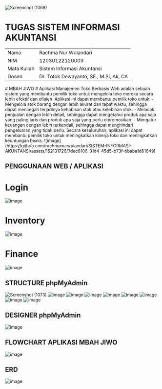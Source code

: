 ![Screenshot (1068)](https://github.com/rachmanurwulandari/SISTEM-INFORMASI-AKUNTANSI/assets/152131726/bd65ece3-775f-41a5-ab4f-2fd8fb97e60b)
# TUGAS SISTEM INFORMASI AKUNTANSI #

<table align="center">
  <tr><td>Nama</td><td>Rachma Nur Wulandari</td></tr> 
  <tr><td>NIM</td><td>12030122120003</td></tr>
  <tr><td>Mata Kuliah</td><td>Sistem Informasi Akuntansi</td></tr>
  <tr><td>Dosen</td><td>Dr. Totok Dewayanto, SE., M.Si, Ak, CA</td></tr>
</table>
# MBAH  JIWO #
Aplikasi Manajemen Toko Berbasis Web adalah sebuah sistem yang membantu pemilik toko untuk mengelola toko mereka secara lebih efektif dan efisien. Aplikasi ini dapat membantu pemilik toko untuk:
- Mengelola stok barang dengan lebih akurat dan tepat waktu, sehingga dapat mencegah terjadinya kehabisan stok atau kelebihan stok.
- Melacak penjualan dengan lebih detail, sehingga dapat mengetahui produk apa saja yang paling laris dan produk apa saja yang perlu dipromosikan.
- Mengatur keuangan dengan lebih terkendali, sehingga dapat menghindari pengeluaran yang tidak perlu.
Secara keseluruhan, aplikasi ini dapat membantu pemilik toko untuk meningkatkan kinerja toko dan meningkatkan keuntungan bisnis.
![image](https://github.com/rachmanurwulandari/SISTEM-INFORMASI-AKUNTANSI/assets/152131726/7dec6106-31d4-45d5-b73f-bbaba1d61649)

## PENGGUNAAN WEB / APLIKASI
# Login
![image](https://github.com/rachmanurwulandari/SISTEM-INFORMASI-AKUNTANSI/assets/152131726/fe85acdc-be80-4f18-b468-332c58504565)
# Inventory
![image](https://github.com/rachmanurwulandari/SISTEM-INFORMASI-AKUNTANSI/assets/152131726/cd7c5e28-4c25-4649-9a1e-559d5b1465db)
# Finance
![image](https://github.com/rachmanurwulandari/SISTEM-INFORMASI-AKUNTANSI/assets/152131726/f09a124f-8133-4c97-89c6-0d29d13cc139)

## STRUCTURE phpMyAdmin
![Screenshot (1073)](https://github.com/rachmanurwulandari/SISTEM-INFORMASI-AKUNTANSI/assets/152131726/cfde40c7-2b98-46a7-a244-b54ccbbac619)
![image](https://github.com/rachmanurwulandari/SISTEM-INFORMASI-AKUNTANSI/assets/152131726/619b6fe1-e9e0-43a0-9dbb-c0e95be51fb2)
![image](https://github.com/rachmanurwulandari/SISTEM-INFORMASI-AKUNTANSI/assets/152131726/0ba88283-18de-4400-b494-a45e9d20e96c)
![image](https://github.com/rachmanurwulandari/SISTEM-INFORMASI-AKUNTANSI/assets/152131726/d063e522-f514-4860-bd70-a89dc21bdcb3)
![image](https://github.com/rachmanurwulandari/SISTEM-INFORMASI-AKUNTANSI/assets/152131726/79f29790-bdbd-4d32-bed7-b61bbf67dc45)
![image](https://github.com/rachmanurwulandari/SISTEM-INFORMASI-AKUNTANSI/assets/152131726/8b576ad2-e307-4fd8-ba46-4c2eaedaf75d)
![image](https://github.com/rachmanurwulandari/SISTEM-INFORMASI-AKUNTANSI/assets/152131726/01563e30-4a12-4e31-9247-371e4ea09806)
![image](https://github.com/rachmanurwulandari/SISTEM-INFORMASI-AKUNTANSI/assets/152131726/78a1d175-6d12-4d26-9d58-86c722ae5fd7)
![image](https://github.com/rachmanurwulandari/SISTEM-INFORMASI-AKUNTANSI/assets/152131726/84cc109e-d2f2-4585-a8c3-a78fc8b4b9a0)

## DESIGNER phpMyAdmin
![image](https://github.com/rachmanurwulandari/SISTEM-INFORMASI-AKUNTANSI/assets/152131726/9c76d3c3-66ef-443d-b41f-1d08d328cffd)

## FLOWCHART APLIKASI MBAH JIWO
![image](https://github.com/rachmanurwulandari/SISTEM-INFORMASI-AKUNTANSI/assets/152131726/8e7df166-fc76-4ea8-9503-f03bb5699735)

## ERD
![image](https://github.com/rachmanurwulandari/SISTEM-INFORMASI-AKUNTANSI/assets/152131726/407e8ab2-9a2f-499b-8844-f3ded58a09a5)


